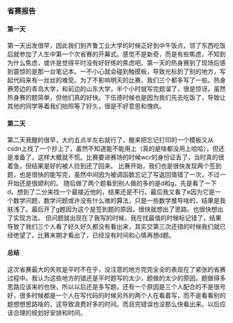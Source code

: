 ### 省赛报告
#### 第一天
第一天出发很早，因此我们到齐鲁工业大学的时候正好到中午饭点，领了东西吃饭后就参加了人生中第一个次省赛的开幕式。感觉不是新奇，而是有些焦虑，不知到为什么焦虑，或许是觉得平时没有好好练的焦虑吧。第一天的热身赛到了现场后感到震惊的是那一台笔记本。一不小心就会碰到触摸板，导致光标到了别的地方，写起代码来有一丝丝的难受。为了不影响明天的比赛，我们三个都多写了一些。热身赛旁边的青岛大学，和前边的山东大学，半个小时就写完题溜了，很是惊讶。虽然热身赛的题简单，但他们真的好快。下伍德时候也是因为我们先去吃饭了，导致让其他的同学等着我们拍照等了好久，很是不好意思和愧疚。
#### 第二天
第二天我醒的很早，大约五点半左右就行了，醒来把忘记打印的一个模板又从csdn上找了一个抄上了，虽然不知道能不能用上（真的是啥都没用上哈哈），但还是准备了，这样大概就不慌。比赛要进赛场的时候wcr的身份证丢了，当时真的很着急，但结果是好的被人捡到还了回来。
比赛开始，我们也是很快发现两个签到题，也是很快的能写完，虽然中间因为被调函数忘记了写返回值错了一次，不过一开始还是很顺利的。
随后做了两个题看到别人做的多的是d和g，先是看了一下d，想到了二分来找一个最接近他的，结果还是不行。最后我又看了e因为它是一个数学问题，数学问题或许没有什么难的算法，只是一些数学推导啥的，结果是我肤浅了。最后开了g题因为这个是签到题的原因，很快就想出了思路。也很快想出了实现方法。
但问题就出现在了我写的时候，我在找最值的时候标记错了，结果导致了我们三个人看了好久好久都没有看出来，其实交第三次还错的时候我们就已经绝望了。比赛末期才看出了，已经没有时间和心情再想d题。
#### 总结
这次省赛最大的失败是平时不在乎，没注意的地方完完全全的表现在了紧张的省赛过程中。我认为这些地方的错还是平时题写的太少，题做的太少的原因。题做得多思路应该来的也快，所以以后还是多写题。还有一个原因是三个人配合的不是很号好，很多时候都是一个人在写代码的时候另外的两个人在看着写，而不是看看别的题想想思路啥的，这导致浪费好多的时间。而且完错误也没那么快看出来。以后应该合理的规划好安排和时间。
